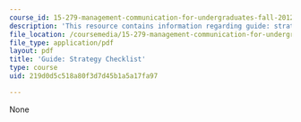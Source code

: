 ```yaml
---
course_id: 15-279-management-communication-for-undergraduates-fall-2012
description: 'This resource contains information regarding guide: strategy checklist.'
file_location: /coursemedia/15-279-management-communication-for-undergraduates-fall-2012/219d0d5c518a80f3d7d45b1a5a17fa97_MIT15_279F12_strtgyChklst.pdf
file_type: application/pdf
layout: pdf
title: 'Guide: Strategy Checklist'
type: course
uid: 219d0d5c518a80f3d7d45b1a5a17fa97

---
```

None